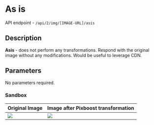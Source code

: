 # As is

API endpoint - `/api/2/img/[IMAGE-URL]/asis`

## Description

**Asis** - does not perform any transformations. Respond with the original image without any modifications. Would be useful to leverage CDN.

## Parameters

No parameters required.

### Sandbox

| Original Image | Image after Pixboost transformation |
| :--- | :--- |
| ![](http://www.midday.coffee/assets/cup.jpeg) | ![](http://pixboost.com/api/2/img/http://www.midday.coffee/assets/cup.jpeg/asis?auth=MTg4MjMxMzM3MA\_\_) |

